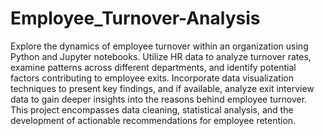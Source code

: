 # Employee_Turnover-Analysis
Explore the dynamics of employee turnover within an organization using Python and Jupyter notebooks. Utilize HR data to analyze turnover rates, examine patterns across different departments, and identify potential factors contributing to employee exits. Incorporate data visualization techniques to present key findings, and if available, analyze exit interview data to gain deeper insights into the reasons behind employee turnover. This project encompasses data cleaning, statistical analysis, and the development of actionable recommendations for employee retention.
